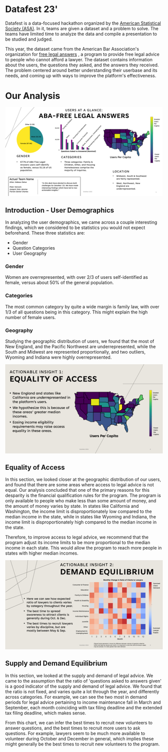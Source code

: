 # Datafest 23'
Datafest is a data-focused hackathon organized by the [American Statistical Society (ASA)](https://ww2.amstat.org/education/datafest/datafestinabox.cfm).
In it, teams are given a dataset and a problem to solve. The teams have limited time to analyze the data and compile
a presentation to be studied and judged.

This year, the dataset came from the American Bar Association's organization for [free legal answers](https://ny.freelegalanswers.org/)
, a program to provide free legal advice to people who cannot afford a lawyer. The dataset contains information about 
the users, the questions they asked, and the answers they received. The problem centered around better understanding
their userbase and its needs, and coming up with ways to improve the platform's effectiveness.

# Our Analysis
![Introduction](slides/Intro.png)
## Introduction - User Demographics
In analyzing the user demographics, we came across a couple interesting findings, which we considered to be statistics
you would not expect beforehand. These three statistics are:
* Gender
* Question Categories
* User Geography

### Gender
Women are overrepresented, with over 2/3 of users self-identified as female, versus about 50% of the general population.
### Categories
The most common category by quite a wide margin is family law, with over 1/3 of all questions being in this category.
This might explain the high number of female users.
### Geography
Studying the geographic distribution of users, we found that the most of New England, and the Pacific Northwest are
underrepresented, while the South and Midwest are represented proportionally, and two outliers, Wyoming and Indiana were
highly overrepresented.

![Equality of Access](slides/EqAccess.png)
## Equality of Access
In this section, we looked closer at the geographic distribution of our users, and found that there are some areas
where access to legal advice is not equal. Our analysis concluded that one of the primary reasons for this desparity
is the financial qualification rules for the program. The program is only available to people who make less than some
amount of money, and the amount of money varies by state. In states like California and Washington, the income limit
is disproportionately low compared to the median income in the state, while in states like Wyoming and Indiana, the
income limit is disproportionately high compared to the median income in the state.

Therefore, to improve access to legal advice, we recommend that the program adjust its income limits to be more
proportional to the median income in each state. This would allow the program to reach more people in states with 
higher median incomes.

![Supply and Demand Equilibrium](slides/DemandEq.png)
## Supply and Demand Equilibrium
In this section, we looked at the supply and demand of legal advice. We came to the assumption that the ratio of 'questions
asked to answers given' is a good indicator of the supply and demand of legal advice. We found that the ratio is not 
fixed, and varies quite a lot through the year, and differently across categories. For example, we can see the two most
in demand periods for legal advice pertaining to income maintenance fall in March and September, each month coinciding with
tax filing deadline and the extended tax filing deadline, which makes sense.

From this chart, we can infer the best times to recruit new volunteers to answer questions, and the best times to recruit
more users to ask questions. For example, lawyers seem to be much more available to volunteer during October and December
in general, which implies these might generally be the best times to recruit new volunteers to the program.



